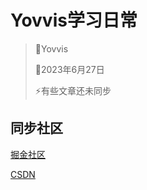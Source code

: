<h1>Yovvis学习日常</h1>

> :dancer:Yovvis 
>
> :date:2023年6月27日
>
> :zap:有些文章还未同步

<h2>同步社区</h2>

[掘金社区](https://juejin.cn/user/776699375262679)

[CSDN](https://blog.csdn.net/losthief?spm=1010.2135.3001.5343)